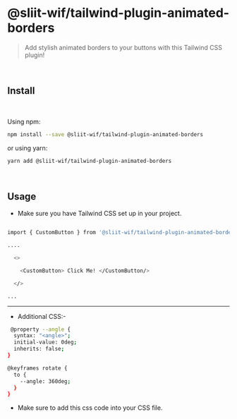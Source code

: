 # @sliit-wif/tailwind-plugin-animated-borders

> Add stylish animated borders to your buttons with this Tailwind CSS plugin!

<br/>

## Install

<br/>

Using npm:

```sh
npm install --save @sliit-wif/tailwind-plugin-animated-borders
```

or using yarn:

```sh
yarn add @sliit-wif/tailwind-plugin-animated-borders
```

<br/>

## Usage

- Make sure you have Tailwind CSS set up in your project.

```sh

import { CustomButton } from '@sliit-wif/tailwind-plugin-animated-borders';

....

  <>

    <CustomButton> Click Me! </CustomButton/>

  </>

...

```

---

- Additional CSS:-

```sh
 @property --angle {
  syntax: "<angle>";
  initial-value: 0deg;
  inherits: false;
}

@keyframes rotate {
  to {
    --angle: 360deg;
  }
}

```

- Make sure to add this css code into your CSS file.
